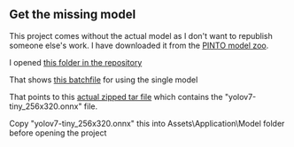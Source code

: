 ## Get the missing model

This project comes without the actual model as I don't want to republish someone else's work. I have downloaded it from the [PINTO model zoo](https://github.com/PINTO0309/PINTO_model_zoo).

I opened [this folder in the repository](https://github.com/PINTO0309/PINTO_model_zoo/tree/main/307_YOLOv7)

That shows [this batchfile](https://github.com/PINTO0309/PINTO_model_zoo/blob/main/307_YOLOv7/download_single_batch.sh) for using the single model 

That points to this [actual zipped tar file](https://s3.ap-northeast-2.wasabisys.com/pinto-model-zoo/307_YOLOv7/no-postprocess/resources.tar.gz) which contains the "yolov7-tiny_256x320.onnx" file. 

Copy "yolov7-tiny_256x320.onnx" this into Assets\Application\Model folder before opening the project


